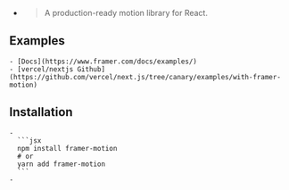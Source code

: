 -
  > A production-ready motion library for React.
## Examples
	- [Docs](https://www.framer.com/docs/examples/)
	- [vercel/nextjs Github](https://github.com/vercel/next.js/tree/canary/examples/with-framer-motion)
## Installation
	-
	  ```jsx
	  npm install framer-motion
	  # or
	  yarn add framer-motion
	  ```
	-